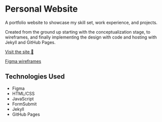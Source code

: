 # Personal Website
A portfolio website to showcase my skill set, work experience, and projects. 

Created from the ground up starting with the conceptualization stage, to wireframes, and finally implementing the design with code and hosting with Jekyll and GitHub Pages.

[Visit the site :rocket:](https://sharonywu.github.io/)

[Figma wireframes](https://www.figma.com/file/irEhh6dhLUSpMnjJ76W7jg/Portfolio-Wireframe?node-id=0%3A1)

## Technologies Used
- Figma
- HTML/CSS
- JavaScript
- FormSubmit
- Jekyll
- GitHub Pages
